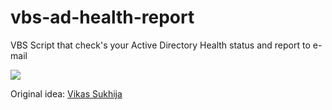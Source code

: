 # vbs-ad-health-report
VBS Script that check's your Active Directory Health status and report to e-mail

![](https://i.imgur.com/zyd7YiY.png)

Original idea: [Vikas Sukhija](https://gallery.technet.microsoft.com/scriptcenter/Active-Directory-Health-709336cd)
